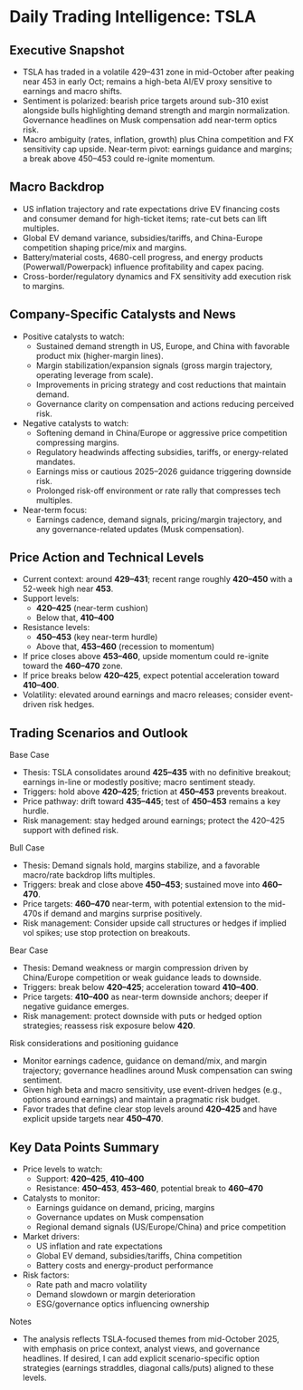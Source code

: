 # Daily Trading Intelligence: TSLA

## Executive Snapshot
- TSLA has traded in a volatile 429–431 zone in mid-October after peaking near 453 in early Oct; remains a high-beta AI/EV proxy sensitive to earnings and macro shifts. 
- Sentiment is polarized: bearish price targets around sub-310 exist alongside bulls highlighting demand strength and margin normalization. Governance headlines on Musk compensation add near-term optics risk.
- Macro ambiguity (rates, inflation, growth) plus China competition and FX sensitivity cap upside. Near-term pivot: earnings guidance and margins; a break above 450–453 could re-ignite momentum.

## Macro Backdrop
- US inflation trajectory and rate expectations drive EV financing costs and consumer demand for high-ticket items; rate-cut bets can lift multiples.
- Global EV demand variance, subsidies/tariffs, and China-Europe competition shaping price/mix and margins.
- Battery/material costs, 4680-cell progress, and energy products (Powerwall/Powerpack) influence profitability and capex pacing.
- Cross-border/regulatory dynamics and FX sensitivity add execution risk to margins.

## Company-Specific Catalysts and News
- Positive catalysts to watch:
  - Sustained demand strength in US, Europe, and China with favorable product mix (higher-margin lines).
  - Margin stabilization/expansion signals (gross margin trajectory, operating leverage from scale).
  - Improvements in pricing strategy and cost reductions that maintain demand.
  - Governance clarity on compensation and actions reducing perceived risk.
- Negative catalysts to watch:
  - Softening demand in China/Europe or aggressive price competition compressing margins.
  - Regulatory headwinds affecting subsidies, tariffs, or energy-related mandates.
  - Earnings miss or cautious 2025–2026 guidance triggering downside risk.
  - Prolonged risk-off environment or rate rally that compresses tech multiples.
- Near-term focus:
  - Earnings cadence, demand signals, pricing/margin trajectory, and any governance-related updates (Musk compensation).

## Price Action and Technical Levels
- Current context: around **429–431**; recent range roughly **420–450** with a 52-week high near **453**.
- Support levels:
  - **420–425** (near-term cushion)
  - Below that, **410–400**
- Resistance levels:
  - **450–453** (key near-term hurdle)
  - Above that, **453–460** (recession to momentum)
- If price closes above **453–460**, upside momentum could re-ignite toward the **460–470** zone.
- If price breaks below **420–425**, expect potential acceleration toward **410–400**.
- Volatility: elevated around earnings and macro releases; consider event-driven risk hedges.

## Trading Scenarios and Outlook

Base Case
- Thesis: TSLA consolidates around **425–435** with no definitive breakout; earnings in-line or modestly positive; macro sentiment steady.
- Triggers: hold above **420–425**; friction at **450–453** prevents breakout.
- Price pathway: drift toward **435–445**; test of **450–453** remains a key hurdle.
- Risk management: stay hedged around earnings; protect the 420–425 support with defined risk.

Bull Case
- Thesis: Demand signals hold, margins stabilize, and a favorable macro/rate backdrop lifts multiples.
- Triggers: break and close above **450–453**; sustained move into **460–470**.
- Price targets: **460–470** near-term, with potential extension to the mid-470s if demand and margins surprise positively.
- Risk management: Consider upside call structures or hedges if implied vol spikes; use stop protection on breakouts.

Bear Case
- Thesis: Demand weakness or margin compression driven by China/Europe competition or weak guidance leads to downside.
- Triggers: break below **420–425**; acceleration toward **410–400**.
- Price targets: **410–400** as near-term downside anchors; deeper if negative guidance emerges.
- Risk management: protect downside with puts or hedged option strategies; reassess risk exposure below **420**.

Risk considerations and positioning guidance
- Monitor earnings cadence, guidance on demand/mix, and margin trajectory; governance headlines around Musk compensation can swing sentiment.
- Given high beta and macro sensitivity, use event-driven hedges (e.g., options around earnings) and maintain a pragmatic risk budget.
- Favor trades that define clear stop levels around **420–425** and have explicit upside targets near **450–470**.

## Key Data Points Summary
- Price levels to watch:
  - Support: **420–425**, **410–400**
  - Resistance: **450–453**, **453–460**, potential break to **460–470**
- Catalysts to monitor:
  - Earnings guidance on demand, pricing, margins
  - Governance updates on Musk compensation
  - Regional demand signals (US/Europe/China) and price competition
- Market drivers:
  - US inflation and rate expectations
  - Global EV demand, subsidies/tariffs, China competition
  - Battery costs and energy-product performance
- Risk factors:
  - Rate path and macro volatility
  - Demand slowdown or margin deterioration
  - ESG/governance optics influencing ownership

Notes
- The analysis reflects TSLA-focused themes from mid-October 2025, with emphasis on price context, analyst views, and governance headlines. If desired, I can add explicit scenario-specific option strategies (earnings straddles, diagonal calls/puts) aligned to these levels.